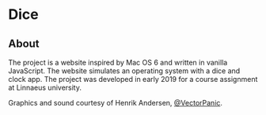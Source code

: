 # Dice

## About
The project is a website inspired by Mac OS 6 and written in vanilla JavaScript. The website simulates an operating system with a dice and clock app. The project was developed in early 2019 for a course assignment at Linnaeus university.

Graphics and sound courtesy of Henrik Andersen, [@VectorPanic](https://github.com/VectorPanic). 
